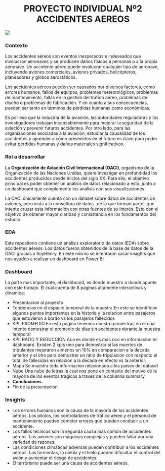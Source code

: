 <h1 align='center'>
 <b>PROYECTO INDIVIDUAL Nº2 ACCIDENTES AEREOS</b>
</h1>
 
<img src="https://cnnespanol.cnn.com/wp-content/uploads/2018/05/accidentes-aviones-comerciales-mas-mortiferos-de-la-historia14.jpg?quality=100&strip=info">


### **Contexto**

Los accidentes aéreos son eventos inesperados e indeseados que involucran aeronaves y se producen daños físicos a personas o a la propia aeronave. Un accidente aéreo puede involucrar cualquier tipo de aeronave, incluyendo aviones comerciales, aviones privados, helicópteros, planeadores y globos aerostáticos.

Los accidentes aéreos pueden ser causados por diversos factores, como errores humanos, fallos de equipos, problemas meteorológicos, problemas de mantenimiento, fallas en la gestión del tráfico aéreo, problemas de diseño o problemas de fabricación. Y en cuanto a sus consecuencias, pueden ser tanto en términos de pérdidas humanas como económicas.

Es por eso que la industria de la aviación, las autoridades reguladoras y los investigadores trabajan incansablemente para mejorar la seguridad de la aviación y prevenir futuros accidentes. Por otro lado, para las organizaciones asociadas a la aviación, estudiar la causalidad de los accidentes y aprender a cómo prevenirlos en el futuro es clave para poder evitar pérdidas humanas y daños materiales significativos. 


### **Rol a desarrollar**

La **Organización de Aviación Civil Internacional (OACI)**, organismo de la Organización de las Naciones Unidas, quiere investigar en profundidad los accidentes producidos desde inicios del siglo XX. Para ello, el objetivo principal es poder obtener un análisis de datos relacionado a esto, junto a un dashboard que complemente los análisis con sus visualizaciones. 

La OACI únicamente cuenta con un dataset sobre datos de accidentes de aviones, pero insta a la consultora de datos -de la que forman parte- que intente cruzar esta información con otras fuentes de su interés. Esto con el objetivo de obtener mayor claridad y consistencia en los fundamentos del estudio.

### **EDA**
Este repositorio contiene un análisis exploratorio de datos (EDA) sobre accidentes aéreos. Los datos fueron obtenidos de la base de datos de la OACI gracias a SoyHenry. En este mismo se intentaron sacar insights que nos ayuden a realizar un dashboard en Power Bi

### **Dashboard**
La parte mas importante, el dashboard, es donde muestro a donde apunte con este trabajo. El cual cuenta de 8 paginas altamente interactivas y dinamica:
- Presentacion al proyecto
- Tendencias en el espacio temporal de la muestra
En este se identifican algunos puntos importantes en la historia y la relacion entre pasajeros que estuvieron a bordo vs los pasajeros fallecidos
- KPI: PROMEDIO
En esta pagina tenemos nuestro primer kpi, en el cual intento demostrar el promedio de dias sin accidentes durante la muestra temporal
- KPI: RATIO Y REDUCCION
Aca es donde es mas rico en informacion mi dashboard. Existen 2 kpis uno para demostrar si las muertes de tripulantes mejoraron almenos un 10% en comparacion a la decada anterior y el otro para demostrar un ratio de tripulacion con respecto al total de fallecidos en relacion a la decada en efecto vs la anterior.
- Mapa
Se muestra toda informacion relacionada a los paises del dataset
- Nube
Una nube de letras la cual nos pone en contexto del motivo de la mayoria de los eventos tragicos a travez de la columna summary
- **Concluciones**
- Fin de la presentacion

### **Insights**
- Los errores humanos son la causa de la mayoría de los accidentes aéreos. Los pilotos, los controladores de tráfico aéreo y el personal de mantenimiento pueden cometer errores que pueden conducir a un accidente.
- Los fallos técnicos son la segunda causa más común de accidentes aéreos. Los aviones son máquinas complejas y pueden fallar por una variedad de razones.
- Las condiciones climáticas adversas pueden contribuir a los accidentes aéreos. Las tormentas, la niebla y el hielo pueden dificultar el control del avión y aumentar el riesgo de accidentes.
- El terrorismo puede ser una causa de accidentes aéreos.
